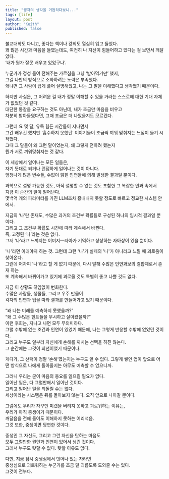 ```yaml
---
title: "생각의 생각을 거듭하다보니..."
tags: [life]
layout: post
author: "Keith"
published: false
---
```


불교대학도 다니고, 좋다는 책이나 강의도 열심히 읽고 들었다.      
꽤 많은 시간과 마음을 들였는데도, 여전히 나 자신이 힘들어하고 있다는 걸 보면서 깨달았다.      
‘내가 뭔가 잘못 배우고 있었구나’.

누군가가 정성 들여 전해주는 가르침을 그냥 ‘받아먹기만’ 했지,      
그걸 나만의 방식으로 소화하려는 노력은 부족했다.      
왜냐면 그 사람이 쉽게 풀어 설명해줬고, 나는 그 말을 이해했다고 생각했기 때문이다.

하지만 사실은, 그 어려운 걸 내가 정말 이해할 수 있을 거라는 스스로에 대한 기대 자체가 없었던 것 같다.      
대단한 통찰을 요구하는 것도 아닌데, 내가 조금만 마음을 비우고      
차분히 받아들였다면, 그때 조금은 더 나았을지도 모르겠다.      

그런데 요 몇 달, 유독 힘든 시간들이 지나면서      
그간 배우긴 했지만 ‘흡수하지 못했던’ 이야기들이 조금씩 끼워 맞춰지는 느낌이 들기 시작했다.      
그때 그 말들이 왜 그런 말이었는지, 왜 그렇게 전하려 했는지      
뭔가 서로 끼워맞춰지는 것 같다.

이 세상에서 일어나는 모든 일들은,      
자기 뜻대로 되거나 랜덤하게 일어나는 것이 아니다.      
엄청나게 많은 변수들, 수없이 얽힌 인연들에 의해 발생한 결과일 뿐이다.      

과학으로 설명 가능한 것도, 아직 설명할 수 없는 것도 포함한 그 복잡한 인과 속에서      
지금 이 순간의 일이 일어난다.      
몇백억 개의 파라미터를 가진 LLM조차 흉내내지 못할 정도로 빠르고 정교한 시스템 안에서.      

지금의 ‘나’란 존재도, 수많은 과거의 조건부 확률들로 구성된 하나의 임시적 결과일 뿐이다.      
그리고 그 조건부 확률도 시간에 따라 계속해서 바뀐다.      
즉, 고정된 ‘나’라는 것은 없다.      
그저 ‘나’라고 느껴지는 이미지—자아가 기억하고 상상하는 자아상이 있을 뿐이다.      

'나'라면 이래야지 하는 것. 그런데 그런 '나'가 실제의 '나'가 아니라고 느낄 때 괴로움이 찾아온다.      
그런데 어차피 '나'라고 할 게 없기 때문에, 다시 말해 수많은 인연과보의 결합체로서 존재 하는       
또 계속해서 바뀌어가고 있기에 괴로울 것도 특별히 좋고 나쁠 것도 없다.

지금 이 상황도 끊임없이 변화한다.      
수많은 사람들, 생물들, 그리고 우주 만물이      
각자의 인연과 업을 따라 결과를 만들어가고 있기 때문이다.      

“왜 나는 미래를 예측하지 못했을까?”      
“왜 그 수많은 힌트들을 무시하고 살아왔을까?”      
이런 후회는, 지나고 나면 모두 무의미하다.      
그럴 수밖에 없는 조건과 인연이 있었기 때문에, 나는 그렇게 반응할 수밖에 없었던 것이다.      
그리고 누구도 일부러 자신에게 손해를 끼치는 선택을 하진 않는다.      
그 순간에는 그것이 최선이었기 때문이다.

게다가, 그 선택이 정말 ‘손해’였는지는 누구도 알 수 없다.
그렇게 쌓인 업이 앞으로 어떤 방식으로 나에게 돌아올지는 아무도 예측할 수 없으니까.

그러니 우리는 굳이 마음의 동요를 일으킬 필요가 없다.      
일어난 일은, 다 그럴만해서 일어난 것이다.      
그리고 일어난 일을 되돌릴 수는 없다.      
세상이라는 시스템은 뒤를 돌아보지 않는다. 오직 앞으로 나아갈 뿐이다.

그럼에도 우리가 자꾸만 미련을 버리지 못하고 괴로워하는 이유는,      
우리가 아직 중생이기 때문이다.      
깨달음을 전해 들어도 이해하지 못하는 어리석음.      
그것 또한, 중생이면 당연한 것이다.

중생인 그 자신도, 그리고 그런 자신을 탓하는 마음도      
모두 그럴만한 원인과 인연이 있어서 생긴 것이다.      
그래서 누구도 탓할 수 없다. 탓할 이유도 없다.

다만, 지금 잠시 중생심에서 벗어나 있는 자라면      
중생심으로 괴로워하는 누군가를 조금 덜 괴롭도록 도와줄 수는 있다.      
그것이 전부다.

